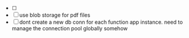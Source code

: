 
- [ ] 
- [ ] use blob storage for pdf files
- [ ] dont create a new db conn for each function app instance. need to manage the connection pool globally somehow